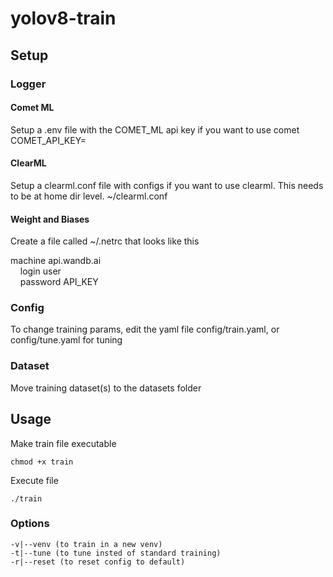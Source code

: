 # yolov8-train

## Setup 

### Logger 

#### Comet ML 
Setup a .env file with the COMET_ML api key if you want to use comet<br/>
COMET_API_KEY=<br/>

#### ClearML 
Setup a clearml.conf file with configs if you want to use clearml. This needs to be at home dir level. ~/clearml.conf<br />

#### Weight and Biases
Create a file called ~/.netrc that looks like this<br />

machine api.wandb.ai<br />
&nbsp;&nbsp;&nbsp;&nbsp;login user<br />
&nbsp;&nbsp;&nbsp;&nbsp;password API_KEY<br />

### Config
To change training params, edit the yaml file config/train.yaml, or config/tune.yaml for tuning

### Dataset 
Move training dataset(s) to the datasets folder

## Usage
Make train file executable
```
chmod +x train 
```

Execute file
```
./train
```

### Options
```
-v|--venv (to train in a new venv)
-t|--tune (to tune insted of standard training)
-r|--reset (to reset config to default)
```



